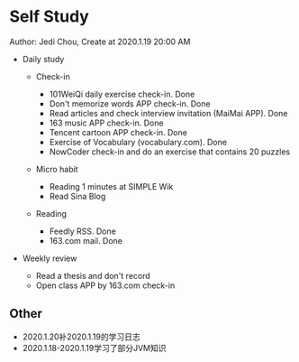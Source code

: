 # Self Study

Author: Jedi Chou, Create at 2020.1.19 20:00 AM

* Daily study
  * Check-in
    * 101WeiQi daily exercise check-in. Done
    * Don't memorize words APP check-in. Done
    * Read articles and check interview invitation (MaiMai APP). Done
    * 163 music APP check-in. Done
    * Tencent cartoon APP check-in. Done
    * Exercise of Vocabulary (vocabulary.com). Done
    * NowCoder check-in and do an exercise that contains 20 puzzles

  * Micro habit
    * Reading 1 minutes at SIMPLE Wik
    * Read Sina Blog

  * Reading
    * Feedly RSS. Done
    * 163.com mail. Done

* Weekly review
  * Read a thesis and don't record
  * Open class APP by 163.com check-in

## Other

* 2020.1.20补2020.1.19的学习日志
* 2020.1.18-2020.1.19学习了部分JVM知识
